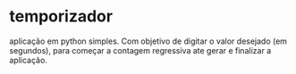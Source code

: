 # temporizador
aplicação em python simples. Com objetivo de digitar o valor desejado (em segundos), para começar a contagem regressiva ate gerar e finalizar a aplicação.
